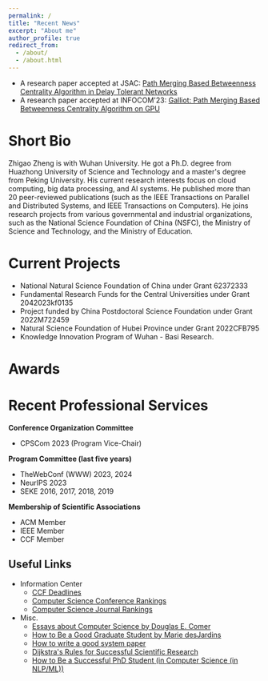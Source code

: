```yaml
---
permalink: /
title: "Recent News"
excerpt: "About me"
author_profile: true
redirect_from: 
  - /about/
  - /about.html
---
```


- A research paper accepted at JSAC: [Path Merging Based Betweenness Centrality Algorithm in Delay Tolerant Networks
](https://ieeexplore.ieee.org/document/10269062)
- A research paper accepted at INFOCOM'23: [Galliot: Path Merging Based Betweenness Centrality Algorithm on GPU](https://ieeexplore.ieee.org/document/10229018/)

Short Bio
======
Zhigao Zheng is with Wuhan University. He got a Ph.D. degree from Huazhong University of Science and Technology and a master's degree from Peking University. His current research interests focus on cloud computing, big data processing, and AI systems. He published more than 20 peer-reviewed publications (such as the IEEE Transactions on Parallel and Distributed Systems, and IEEE Transactions on Computers). He joins research projects from various governmental and industrial organizations, such as the National Science Foundation of China (NSFC), the Ministry of Science and Technology, and the Ministry of Education.

Current Projects
======
- National Natural Science Foundation of China under Grant 62372333
- Fundamental Research Funds for the Central Universities under Grant 2042023kf0135
- Project funded by China Postdoctoral Science Foundation under Grant 2022M722459
- Natural Science Foundation of Hubei Province under Grant 2022CFB795
- Knowledge Innovation Program of Wuhan - Basi Research.

Awards
======

Recent Professional Services
======

**Conference Organization Committee**
- CPSCom 2023 (Program Vice-Chair) 

**Program Committee (last five years)**
- TheWebConf (WWW) 2023, 2024
- NeurIPS 2023
- SEKE 2016, 2017, 2018, 2019

**Membership of Scientific Associations**
- ACM Member
- IEEE Member
- CCF Member



Useful Links
------
- Information Center
  - [CCF Deadlines](https://ccfddl.github.io/)
  - [Computer Science Conference Rankings](http://www.ntu.edu.sg/home/assourav/crank.htm)
  - [Computer Science Journal Rankings](http://www.ntu.edu.sg/home/assourav/jrank.htm)
- Misc.
  - [Essays about Computer Science by Douglas E. Comer](http://duda.imag.fr/Comer/research.html)
  - [How to Be a Good Graduate Student by Marie desJardins](http://www.cs.indiana.edu/how.2b/how.2b.html)
  - [How to write a good system paper](https://www.usenix.org/legacy/event/samples/submit/advice.html)
  - [Dijkstra's Rules for Successful Scientific Research](http://www.cs.utexas.edu/users/EWD/transcriptions/EWD06xx/EWD637.html)
  - [How to Be a Successful PhD Student (in Computer Science (in NLP/ML))](http://www.cs.jhu.edu/~mdredze/publications/HowtoBeaSuccessfulPhDStudent.pdf)
